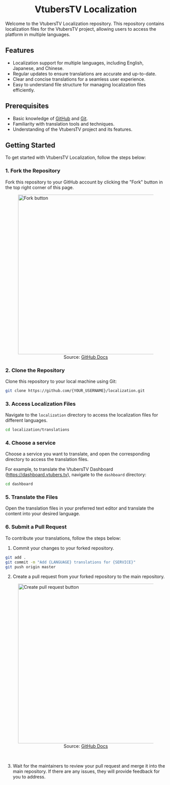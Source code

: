 <h1 align="center" id="title">VtubersTV Localization</h1>

Welcome to the VtubersTV Localization repository. This repository contains localization files for the VtubersTV project, allowing users to access the platform in multiple languages.

## Features

- Localization support for multiple languages, including English, Japanese, and Chinese.
- Regular updates to ensure translations are accurate and up-to-date.
- Clear and concise translations for a seamless user experience.
- Easy to understand file structure for managing localization files efficiently.

## Prerequisites

- Basic knowledge of [GitHub](https://guides.github.com/activities/hello-world/) and [Git](https://git-scm.com/doc).
- Familiarity with translation tools and techniques.
- Understanding of the VtubersTV project and its features.


## Getting Started

To get started with VtubersTV Localization, follow the steps below:

### 1. Fork the Repository

Fork this repository to your GitHub account by clicking the "Fork" button in the top right corner of this page.

<figure>
  <img src="https://docs.github.com/assets/images/help/repository/fork-button.png" alt="Fork button" width="500">
  <figcaption align="center">Source: <a href="https://docs.github.com/en/get-started/quickstart/fork-a-repo">GitHub Docs</a></figcaption>
</figure>

### 2. Clone the Repository

Clone this repository to your local machine using Git:

```bash
git clone https://github.com/{YOUR_USERNAME}/localization.git
```

### 3. Access Localization Files

Navigate to the `localization` directory to access the localization files for different languages.

```bash
cd localization/translations
```

### 4. Choose a service

Choose a service you want to translate, and open the corresponding directory to access the translation files.

For example, to translate the VtubersTV Dashboard (https://dashboard.vtubers.tv), navigate to the `dashboard` directory:

```bash
cd dashboard
```

### 5. Translate the Files

Open the translation files in your preferred text editor and translate the content into your desired language.

### 6. Submit a Pull Request

To contribute your translations, follow the steps below:

1. Commit your changes to your forked repository.

```bash
git add .
git commit -m "Add {LANGUAGE} translations for {SERVICE}"
git push origin master
```

2. Create a pull request from your forked repository to the main repository.

<figure>
  <img src="https://docs.github.com/assets/images/help/pull_requests/choose-base-fork-and-branch.png" alt="Create pull request button" width="500">
  <figcaption align="center">Source: <a href="https://docs.github.com/en/get-started/quickstart/create-a-repo">GitHub Docs</a></figcaption>
</figure>

<br>

3. Wait for the maintainers to review your pull request and merge it into the main repository. If there are any issues, they will provide feedback for you to address.
